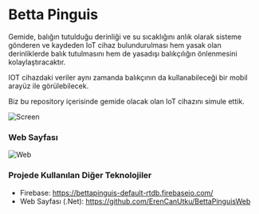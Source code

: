 # Betta Pinguis

Gemide, balığın tutulduğu derinliği ve su sıcaklığını anlık olarak sisteme gönderen ve kaydeden IoT cihaz bulundurulması hem yasak olan derinliklerde balık tutulmasını hem de yasadışı balıkçılığın önlenmesini kolaylaştıracaktır.

IOT cihazdaki veriler aynı zamanda balıkçının da kullanabileceği bir mobil arayüz ile görülebilecek.

Biz bu repository içerisinde gemide olacak olan IoT cihazını simule ettik.

![Screen](https://lh3.googleusercontent.com/fife/ABSRlIo_5bE4UA5tenU93Q1ujPTG1ZdneJyhczo84c0eRXq1RCgV_Jw_T9e17uhiafHuGkK7svXB_sb0f9B-tql16HbuCwrltC2d9eIiIHEKj03LfhjtARaJUfJy5tyvtB8Ppbw9TAD_2NFV-W9JquiYV2l_O5pH1SyA74KFYCBGpnuBXWLY_RUp8Dr2OAUI0KW6GD1ymno4Zeerbkq80zAcnhWNzEKD5QMmn8bcVLG9kz3DCIIsohT7rLBoGYeZlqQ1svINDIz6Rs1ng1s4IkbX-QZtYdWgytU1lRDDeVQwTo0GHHYFkOKNIopbaHfQPJC9t3p7r2vUArfrf5YvrzTmvWXcdH5xkRC29q-HO3tYwirgTGLHtgLzDdgaHx9Hjn4vHFsmhsx0O1DXWgAoetnGN80fjui-CUeXnNhyjgiS46OVaw7LV4gH9Id3P0mmqjoQzcjErSsBhMtKNojFHPI64KklfSt8X2lm623Obj0kElExfCaTSya6pKu5E_zu4JHVSrOvx5N5y5iCKlIBXWyRW8jl9209ehaDOR7iewdnnVDbLX4RFKJ5GCPJloa469Vk2cdzzAvvrZT76SyuPbAk_RWkGS07IALrs_4ZVK14ok-5ZdwllEzef_Oj4ltAK3Lxy907fQRNCMKI-3Hl8XGp6CiBGkp7j1DklYTpOZjuwlQkFSrn7sNZKftZuILnVAzCwsg9b8AY2BCibCzkyRekG9g1Bo7-iBs6FQ8=w1920-h947-ft)

### Web Sayfası

![Web](https://lh5.googleusercontent.com/Lbcl4C5XdI6hPQ5-lsJNw6ffBPRxDdSJj6JQX-tbRhLe7sw9npyjxFVXaCB6Vx7pgQGDtr2Fu3XQPtEGqkpI=w1872-h949-rw)

### Projede Kullanılan Diğer Teknolojiler

- Firebase: https://bettapinguis-default-rtdb.firebaseio.com/
- Web Sayfası (.Net): https://github.com/ErenCanUtku/BettaPinguisWeb
